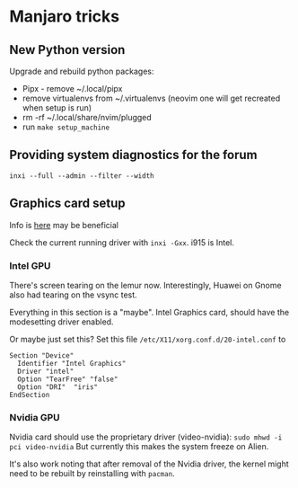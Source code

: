 Manjaro tricks
==============

## New Python version

Upgrade and rebuild python packages:
- Pipx - remove ~/.local/pipx
- remove virtualenvs from ~/.virtualenvs (neovim one will get recreated when setup is run)
- rm -rf ~/.local/share/nvim/plugged
- run `make setup_machine`

## Providing system diagnostics for the forum

`inxi --full --admin --filter --width`

## Graphics card setup

Info is [here](https://wiki.manjaro.org/index.php/Configure_Graphics_Cards) may be beneficial

Check the current running driver with `inxi -Gxx`.
i915 is Intel.

### Intel GPU
There's screen tearing on the lemur now.
Interestingly, Huawei on Gnome also had tearing on the vsync test.

Everything in this section is a "maybe".
Intel Graphics card, should have the modesetting driver enabled.

Or maybe just set this?
Set this file `/etc/X11/xorg.conf.d/20-intel.conf` to
```
Section "Device"
  Identifier "Intel Graphics"
  Driver "intel"
  Option "TearFree" "false"
  Option "DRI"  "iris"
EndSection
```

### Nvidia GPU
Nvidia card should use the proprietary driver (video-nvidia): `sudo mhwd -i pci video-nvidia`
But currently this makes the system freeze on Alien.

It's also work noting that after removal of the Nvidia driver,
the kernel might need to be rebuilt by reinstalling with `pacman`.
